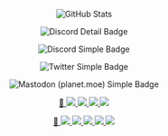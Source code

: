 <!-- GitHub Stats -->
<p align="center">
  <img
    alt="GitHub Stats"
    src="https://github-readme-stats.vercel.app/api?username=TaYaKi71751&show_icons=true&theme=aura"
    href="https://github.com/TaYaKi71751" />
</p>

<!-- Discord Detail Badge -->
<p align="center">
  <img
    alt="Discord Detail Badge"
    src="https://lanyard-profile-readme.vercel.app/api/395213788481323012"
    href="https://discord.com/users/395213788481323012" />
</p>

<!-- Discord Simple Badge -->
<p align="center">
  <img 
    alt="Discord Simple Badge"
    src="https://dcbadge.vercel.app/api/shield/395213788481323012?style=flat" 
    href="https://discord.com/users/395213788481323012" />
</p>

<!-- Twitter Simple Badge -->
<p align="center">
  <img 
    alt="Twitter Simple Badge"
    src="https://badgen.net/badge/icon/@Taiki_desuyo@twitter.com?icon=twitter&label"
    href="https://twitter.com/Taiki_desuyo" />
</p>

<!-- planet.moe Simple Badge -->
<p align="center">
  <img 
    rel="me"
    alt="Mastodon (planet.moe) Simple Badge"
    src="https://badgen.net/badge/icon/@Taiki_desuyo@planet.moe?icon=mastodon&label&color=959"
    href="https://planet.moe/@Taiki_desuyo" />
</p>

<!-- Latest Confirmed Cases -->
<p align="center">
 <a href="http://ncov.mohw.go.kr/en">
  🦠
 </a>
 <a href="https://github.com/corcc/corcc">
  <img src="https://corcc.github.io/corcc/badge/case/counter/confirmed.svg">
  <img src="https://corcc.github.io/corcc/badge/case/counter/deaths.svg">
  <img src="https://corcc.github.io/corcc/badge/case/counter/recovered.svg">
  <img src="https://corcc.github.io/corcc/badge/case/counter/dataTime.svg">
	</a>
</p>

<!-- Latest Vaccinations -->
<p align="center">
 <a href="https://ncv.kdca.go.kr/eng">
  💉
	</a>
 <a href="https://github.com/corcc/corcc">
  <img src="https://corcc.github.io/corcc/badge/vaccination/counter/today/firstCnt.svg">
  <img src="https://corcc.github.io/corcc/badge/vaccination/counter/today/secondCnt.svg">
  <img src="https://corcc.github.io/corcc/badge/vaccination/counter/today/thirdCnt.svg">
  <img src="https://corcc.github.io/corcc/badge/vaccination/counter/today/fourCnt.svg">
  <img src="https://corcc.github.io/corcc/badge/vaccination/counter/today/dataTime.svg">
	</a>
</p>

